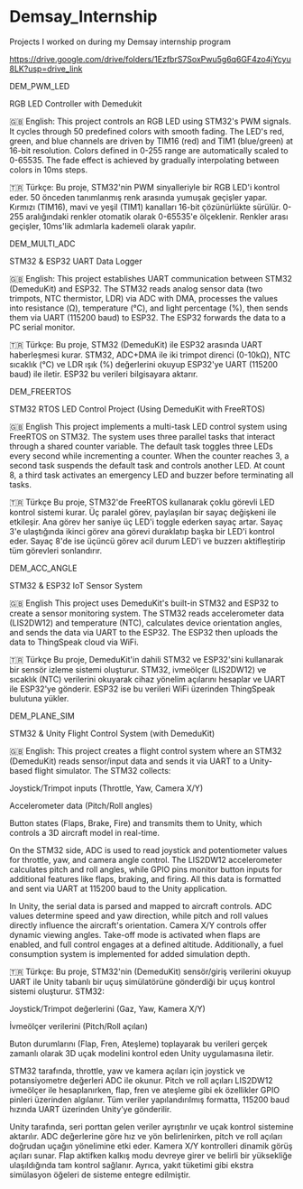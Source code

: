 # Demsay_Internship
 
Projects I worked on during my Demsay internship program

https://drive.google.com/drive/folders/1EzfbrS7SoxPwu5g6q6GF4zo4jYcyu8LK?usp=drive_link

DEM_PWM_LED

RGB LED Controller with Demedukit

🇬🇧 English:
This project controls an RGB LED using STM32's PWM signals. It cycles through 50 predefined colors with smooth fading. The LED's red, green, and blue channels are driven by TIM16 (red) and TIM1 (blue/green) at 16-bit resolution. Colors defined in 0-255 range are automatically scaled to 0-65535. The fade effect is achieved by gradually interpolating between colors in 10ms steps.

🇹🇷 Türkçe:
Bu proje, STM32'nin PWM sinyalleriyle bir RGB LED'i kontrol eder. 50 önceden tanımlanmış renk arasında yumuşak geçişler yapar. Kırmızı (TIM16), mavi ve yeşil (TIM1) kanalları 16-bit çözünürlükte sürülür. 0-255 aralığındaki renkler otomatik olarak 0-65535'e ölçeklenir. Renkler arası geçişler, 10ms'lik adımlarla kademeli olarak yapılır.


DEM_MULTI_ADC

STM32 & ESP32 UART Data Logger

🇬🇧 English:
This project establishes UART communication between STM32 (DemeduKit) and ESP32. The STM32 reads analog sensor data (two trimpots, NTC thermistor, LDR) via ADC with DMA, processes the values into resistance (Ω), temperature (°C), and light percentage (%), then sends them via UART (115200 baud) to ESP32. The ESP32 forwards the data to a PC serial monitor.

🇹🇷 Türkçe:
Bu proje, STM32 (DemeduKit) ile ESP32 arasında UART haberleşmesi kurar. STM32, ADC+DMA ile iki trimpot direnci (0-10kΩ), NTC sıcaklık (°C) ve LDR ışık (%) değerlerini okuyup ESP32'ye UART (115200 baud) ile iletir. ESP32 bu verileri bilgisayara aktarır.


DEM_FREERTOS

STM32 RTOS LED Control Project
(Using DemeduKit with FreeRTOS)

🇬🇧 English
This project implements a multi-task LED control system using FreeRTOS on STM32. The system uses three parallel tasks that interact through a shared counter variable. The default task toggles three LEDs every second while incrementing a counter. When the counter reaches 3, a second task suspends the default task and controls another LED. At count 8, a third task activates an emergency LED and buzzer before terminating all tasks.

🇹🇷 Türkçe
Bu proje, STM32'de FreeRTOS kullanarak çoklu görevli LED kontrol sistemi kurar. Üç paralel görev, paylaşılan bir sayaç değişkeni ile etkileşir. Ana görev her saniye üç LED'i toggle ederken sayaç artar. Sayaç 3'e ulaştığında ikinci görev ana görevi duraklatıp başka bir LED'i kontrol eder. Sayaç 8'de ise üçüncü görev acil durum LED'i ve buzzerı aktifleştirip tüm görevleri sonlandırır.

DEM_ACC_ANGLE

STM32 & ESP32 IoT Sensor System

🇬🇧 English
This project uses DemeduKit's built-in STM32 and ESP32 to create a sensor monitoring system. The STM32 reads accelerometer data (LIS2DW12) and temperature (NTC), calculates device orientation angles, and sends the data via UART to the ESP32. The ESP32 then uploads the data to ThingSpeak cloud via WiFi.

🇹🇷 Türkçe
Bu proje, DemeduKit'in dahili STM32 ve ESP32'sini kullanarak bir sensör izleme sistemi oluşturur. STM32, ivmeölçer (LIS2DW12) ve sıcaklık (NTC) verilerini okuyarak cihaz yönelim açılarını hesaplar ve UART ile ESP32'ye gönderir. ESP32 ise bu verileri WiFi üzerinden ThingSpeak bulutuna yükler.

DEM_PLANE_SIM

STM32 & Unity Flight Control System (with DemeduKit)

🇬🇧 English: 
This project creates a flight control system where an STM32 (DemeduKit) reads sensor/input data and sends it via UART to a Unity-based flight simulator. The STM32 collects:

Joystick/Trimpot inputs (Throttle, Yaw, Camera X/Y)

Accelerometer data (Pitch/Roll angles)

Button states (Flaps, Brake, Fire)
and transmits them to Unity, which controls a 3D aircraft model in real-time.

On the STM32 side, ADC is used to read joystick and potentiometer values for throttle, yaw, and camera angle control. The LIS2DW12 accelerometer calculates pitch and roll angles, while GPIO pins monitor button inputs for additional features like flaps, braking, and firing. All this data is formatted and sent via UART at 115200 baud to the Unity application.

In Unity, the serial data is parsed and mapped to aircraft controls. ADC values determine speed and yaw direction, while pitch and roll values directly influence the aircraft's orientation. Camera X/Y controls offer dynamic viewing angles. Take-off mode is activated when flaps are enabled, and full control engages at a defined altitude. Additionally, a fuel consumption system is implemented for added simulation depth.

🇹🇷 Türkçe: 
Bu proje, STM32'nin (DemeduKit) sensör/giriş verilerini okuyup UART ile Unity tabanlı bir uçuş simülatörüne gönderdiği bir uçuş kontrol sistemi oluşturur. STM32:

Joystick/Trimpot değerlerini (Gaz, Yaw, Kamera X/Y)

İvmeölçer verilerini (Pitch/Roll açıları)

Buton durumlarını (Flap, Fren, Ateşleme)
toplayarak bu verileri gerçek zamanlı olarak 3D uçak modelini kontrol eden Unity uygulamasına iletir.

STM32 tarafında, throttle, yaw ve kamera açıları için joystick ve potansiyometre değerleri ADC ile okunur. Pitch ve roll açıları LIS2DW12 ivmeölçer ile hesaplanırken, flap, fren ve ateşleme gibi ek özellikler GPIO pinleri üzerinden algılanır. Tüm veriler yapılandırılmış formatta, 115200 baud hızında UART üzerinden Unity’ye gönderilir.

Unity tarafında, seri porttan gelen veriler ayrıştırılır ve uçak kontrol sistemine aktarılır. ADC değerlerine göre hız ve yön belirlenirken, pitch ve roll açıları doğrudan uçağın yönelimine etki eder. Kamera X/Y kontrolleri dinamik görüş açıları sunar. Flap aktifken kalkış modu devreye girer ve belirli bir yüksekliğe ulaşıldığında tam kontrol sağlanır. Ayrıca, yakıt tüketimi gibi ekstra simülasyon öğeleri de sisteme entegre edilmiştir.
